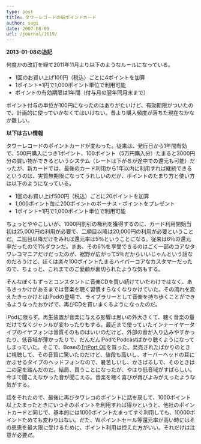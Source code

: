 ```yaml
---
type: post
title: タワーレコードの新ポイントカード
author: sugi
date: 2007-08-09
url: /journal/1619/
---
```

**2013-01-08の追記**

何度かの改訂を経て2011年11月より以下のようなルールになっている。

  * 1回のお買い上げ100円（税込）ごとに4ポイントを加算
  * 1ポイント=1円で1,000ポイント単位で利用可能
  * ポイントの有効期限は1年間（付与月の翌年同月末まで）

ポイント付与の単位が100円になったのはありがたいけど、有効期限がついたので、計画的に使っていかなくてはいけない。昔より購入頻度が落ちた現在なかなか難しい。

**以下は古い情報**

タワーレコードのポイントカードが変わった。従来は、発行日から1年間有効で、500円購入につき1ポイント、100ポイント（5万円購入分）たまると3000円分の買い物ができるというシステム（レートは下がるが途中での還元も可能）だったが、新カードでは、最後のカード利用から1年以内に利用すれば継続できるというのは、実質無期限になってうれしいのだが、ポイントのたまり方と使い方は以下のようになっている。

  * 1回のお買い上げ500円（税込）ごとに20ポイントを加算
  * 1,000ポイント毎に200ポイントのボーナス・ポイントをプレゼント
  * 1ポイント=1円で1,000ポイント単位で利用可能

ちょっとややこしいが、1000円割引の権利を獲得するのに、カード利用開始当初は25,000円の利用が必要で、二順目以降は20,000円の利用が必要ということだ。二巡目以降だけをみれば還元率は5％ということになる。従来は6％の還元率だったので1%ダウンだ。まあ、その6%を享受できるのはごく一部のコアなタワレコマニアだけだったのが、裾野が広がって5％だからいいじゃんという話なのだろうけど、ぼくは楽々100ポイントたまるハイパーコアなカスタマーだったので、ちょっと、これまでのご愛顧が裏切られたような気もする。

そんなぼくもずっとコンスタントに音楽CDを買い続けていたわけではなく、あるきっかけがあるまでは音楽を聴く習慣すらなくなりかけていた。その流れを変えたきっかけとはiPodの登場で、ライブラリーとして音楽を持ち歩くことができるようなったおかげで、再びCDを買いまくるようになったのだ。

iPodに限らず。再生装置が音楽に与える影響は思いの外大きくて、聴く音楽の量だけでなくジャンルが変わったりもする。最近まで使っていたインナーイヤータイプのイヤフォンは音質そのものはいいのだけど、外部の音が入り込みやすかったり、低音域が薄かったりで、だんだんIPodでPodcastばかり聴くようになってしまっていた。そこで、Boseの<a href="http://www.bose-export.com/products/headphones/onear/index.html" onclick="_gaq.push(['_trackEvent', 'outbound-article', 'http://www.bose-export.com/products/headphones/onear/index.html', 'TriPort OE']);" >TriPort OE</a>を買った。発売されたばかりのときに視聴して、その音質に驚いたのだけど、値段も高いし、オーバーヘッドの耳にかぶせるタイプのヘッドフォンなので、暑苦しいし、かさばるしで、そのときは二の足を踏んだのだ。結局、買うことになったが、やはり低音域がすばらしい。今まで聞こえなかった音が聞こえる。音楽を聴く喜びが再びよみがえったような気がする。

話をそれたので、最後に再びタワレコのポイントに話を戻して、1000ポイント以上たまったときにいつそのポイントを利用すれば得かというと、他社のポイントカードと同じで、基本的には1000ポイントたまってすぐ利用しても、10000ポイントためても変わりはない。だた、Wポイントセール等還元率が高い時にはその恩恵を最大限に受けるために、ポイント利用は控えた方がいい。それだけは注意が必要だ。
  
</del>
